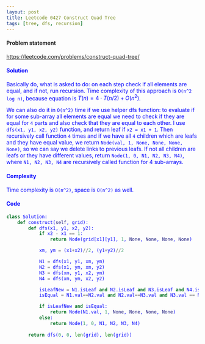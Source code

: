 ```yaml
---
layout: post
title: Leetcode 0427 Construct Quad Tree
tags: [tree, dfs, recursion]
---
```


#### Problem statement

<a href="https://leetcode.com/problems/construct-quad-tree/"> <font color = blue>https://leetcode.com/problems/construct-quad-tree/

#### Solution
Basically do, what is asked to do: on each step check if all elements are equal, and if not, run recursion. Time complexity of this approach is `O(n^2 log n)`, because equation is $T(n) = 4\cdot T(n/2) + O(n^2)$.

We can also do it in `O(n^2)` time if we use helper dfs function: to evaluate if for some sub-array all elements are equal we need to check if they are equal for `4` parts and also check that they are equal to each other. I use `dfs(x1, y1, x2, y2)` function, and return leaf if `x2 = x1 + 1`. Then recursively call function `4` times and if we have all `4` children which are leafs and they have equal value, we return `Node(val, 1, None, None, None, None)`, so we can say we delete links to previous leafs. If not all children are leafs or they have different values, return `Node(1, 0, N1, N2, N3, N4)`, where `N1, N2, N3, N4` are recursively called function for 4 sub-arrays.

#### Complexity
Time complexity is `O(n^2)`, space is `O(n^2)` as well.

#### Code
```python
class Solution:
    def construct(self, grid):
        def dfs(x1, y1, x2, y2):
            if x2 - x1 == 1: 
                return Node(grid[x1][y1], 1, None, None, None, None)

            xm, ym = (x1+x2)//2, (y1+y2)//2

            N1 = dfs(x1, y1, xm, ym)
            N2 = dfs(x1, ym, xm, y2)
            N3 = dfs(xm, y1, x2, ym)
            N4 = dfs(xm, ym, x2, y2)

            isLeafNew = N1.isLeaf and N2.isLeaf and N3.isLeaf and N4.isLeaf
            isEqual = N1.val==N2.val and N2.val==N3.val and N3.val == N4.val

            if isLeafNew and isEqual:
                return Node(N1.val, 1, None, None, None, None)
            else:
                return Node(1, 0, N1, N2, N3, N4)
        
        return dfs(0, 0, len(grid), len(grid))
```

